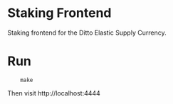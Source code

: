# Staking Frontend

Staking frontend for the Ditto Elastic Supply Currency.

# Run

```
    make
```

Then visit http://localhost:4444
